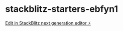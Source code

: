 # stackblitz-starters-ebfyn1

[Edit in StackBlitz next generation editor ⚡️](https://stackblitz.com/~/github.com/evigpine/stackblitz-starters-ebfyn1)